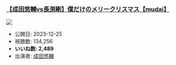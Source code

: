 ### [【成田悠輔vs長渕剛】僕だけのメリークリスマス【mudai】](https://www.youtube.com/watch?v=-INiV_lp6Gs)
[![](https://img.youtube.com/vi/-INiV_lp6Gs/sddefault.jpg)](https://www.youtube.com/watch?v=-INiV_lp6Gs)
-   公開日: 2023-12-25
-   視聴数: 134,256
-   **いいね数: 2,489**
-   出演者: [成田悠輔](/rehacq_fan/people/成田悠輔 "wikilink")
